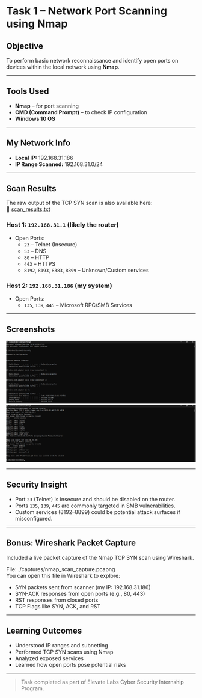 # Task 1 – Network Port Scanning using Nmap

## Objective
To perform basic network reconnaissance and identify open ports on devices within the local network using **Nmap**.

---

## Tools Used
- **Nmap** – for port scanning
- **CMD (Command Prompt)** – to check IP configuration
- **Windows 10 OS**

---

##  My Network Info
- **Local IP:** 192.168.31.186
- **IP Range Scanned:** 192.168.31.0/24

---

## Scan Results

The raw output of the TCP SYN scan is also available here:  
📄 [scan_results.txt](./scan_results.txt)

### Host 1: `192.168.31.1` (likely the router)
- Open Ports:
  - `23` – Telnet (Insecure)
  - `53` – DNS
  - `80` – HTTP
  - `443` – HTTPS
  - `8192`, `8193`, `8383`, `8899` – Unknown/Custom services

### Host 2: `192.168.31.186` (my system)
- Open Ports:
  - `135`, `139`, `445` – Microsoft RPC/SMB Services

---

## Screenshots
![IP Configuration](./screenshots/ipconfig.png) 
![Nmap Scan](./screenshots/nmap_scan.png)

---

##  Security Insight
- Port `23` (Telnet) is insecure and should be disabled on the router.
- Ports `135`, `139`, `445` are commonly targeted in SMB vulnerabilities.
- Custom services (8192–8899) could be potential attack surfaces if misconfigured.

---

## Bonus: Wireshark Packet Capture

Included a live packet capture of the Nmap TCP SYN scan using Wireshark.

File: ./captures/nmap_scan_capture.pcapng  
You can open this file in Wireshark to explore:

- SYN packets sent from scanner (my IP: 192.168.31.186)
- SYN-ACK responses from open ports (e.g., 80, 443)
- RST responses from closed ports
- TCP Flags like SYN, ACK, and RST

---

## Learning Outcomes
- Understood IP ranges and subnetting
- Performed TCP SYN scans using Nmap
- Analyzed exposed services
- Learned how open ports pose potential risks

---

> Task completed as part of Elevate Labs Cyber Security Internship Program.
